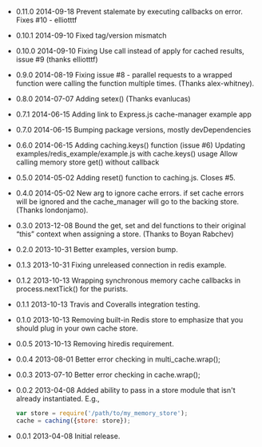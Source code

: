 - 0.11.0 2014-09-18
  Prevent stalemate by executing callbacks on error. Fixes #10 - elliotttf

- 0.10.1 2014-09-10
  Fixed tag/version mismatch

- 0.10.0 2014-09-10
  Fixing Use call instead of apply for cached results, issue #9 (thanks elliotttf)

- 0.9.0 2014-08-19
  Fixing issue #8 - parallel requests to a wrapped function were calling the
  function multiple times. (Thanks alex-whitney).

- 0.8.0 2014-07-07
  Adding setex() (Thanks evanlucas)

- 0.7.1 2014-06-15
  Adding link to Express.js cache-manager example app

- 0.7.0 2014-06-15
  Bumping package versions, mostly devDependencies

- 0.6.0 2014-06-15
  Adding caching.keys() function (issue #6)
  Updating examples/redis_example/example.js with cache.keys() usage
  Allow calling memory store get() without callback

- 0.5.0 2014-05-02
  Adding reset() function to caching.js.  Closes #5.

- 0.4.0 2014-05-02
  New arg to ignore cache errors. if set cache errors will be ignored
  and the cache_manager will go to the backing store. (Thanks londonjamo).

- 0.3.0 2013-12-08
  Bound the get, set and del functions to their original “this” context when assigning a store.
  (Thanks to Boyan Rabchev)

- 0.2.0 2013-10-31
  Better examples, version bump.

- 0.1.3 2013-10-31
  Fixing unreleased connection in redis example.

- 0.1.2 2013-10-13
  Wrapping synchronous memory cache callbacks in process.nextTick() for the purists.

- 0.1.1 2013-10-13
  Travis and Coveralls integration testing.

- 0.1.0 2013-10-13
  Removing built-in Redis store to emphasize that you should plug in your own
  cache store.

- 0.0.5 2013-10-13
  Removing hiredis requirement.

- 0.0.4 2013-08-01
  Better error checking in multi_cache.wrap();

- 0.0.3 2013-07-10
  Better error checking in cache.wrap();

- 0.0.2 2013-04-08
  Added ability to pass in a store module that isn't already instantiated.
  E.g.,
  ```javascript
  var store = require('/path/to/my_memory_store');
  cache = caching({store: store});
  ```
- 0.0.1 2013-04-08
  Initial release.
